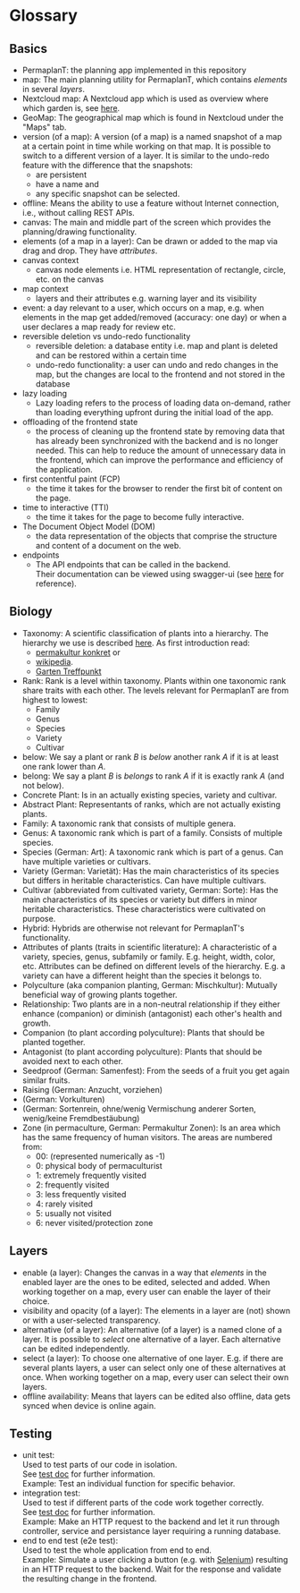 # Glossary

## Basics

- PermaplanT:
  the planning app implemented in this repository
- map:
  The main planning utility for PermaplanT, which contains _elements_ in several _layers_.
- Nextcloud map:
  A Nextcloud app which is used as overview where which garden is, see [here](https://apps.nextcloud.com/apps/maps).
- GeoMap:
  The geographical map which is found in Nextcloud under the "Maps" tab.
- version (of a map):
  A version (of a map) is a named snapshot of a map at a certain point in time while working on that map.
  It is possible to switch to a different version of a layer.
  It is similar to the undo-redo feature with the difference that the snapshots:
  - are persistent
  - have a name and
  - any specific snapshot can be selected.
- offline:
  Means the ability to use a feature without Internet connection, i.e., without calling REST APIs.
- canvas:
  The main and middle part of the screen which provides the planning/drawing functionality.
- elements (of a map in a layer):
  Can be drawn or added to the map via drag and drop.
  They have _attributes_.
- canvas context
  - canvas node elements i.e. HTML representation of rectangle, circle, etc. on the canvas
- map context
  - layers and their attributes e.g. warning layer and its visibility
- event: a day relevant to a user, which occurs on a map, e.g. when elements in the map get added/removed (accuracy: one day) or when a user declares a map ready for review etc.
- reversible deletion vs undo-redo functionality
  - reversible deletion: a database entity i.e. map and plant is deleted and can be restored within a certain time
  - undo-redo functionality: a user can undo and redo changes in the map, but the changes are local to the frontend and not stored in the database
- lazy loading
  - Lazy loading refers to the process of loading data on-demand, rather than loading everything upfront during the initial load of the app.
- offloading of the frontend state
  - the process of cleaning up the frontend state by removing data that has already been synchronized with the backend and is no longer needed. This can help to reduce the amount of unnecessary data in the frontend, which can improve the performance and efficiency of the application.
- first contentful paint (FCP)
  - the time it takes for the browser to render the first bit of content on the page.
- time to interactive (TTI)
  - the time it takes for the page to become fully interactive.
- The Document Object Model (DOM)
  - the data representation of the objects that comprise the structure and content of a document on the web.
- endpoints
  - The API endpoints that can be called in the backend.  
    Their documentation can be viewed using swagger-ui (see [here](/doc/architecture/backend.md#api-documentation) for reference).

## Biology

- Taxonomy:
  A scientific classification of plants into a hierarchy.
  The hierarchy we use is described [here](/doc/database/hierarchy.md).
  As first introduction read:
  - [permakultur konkret](https://permakultur-konkret.ch/umsetzung-uebersicht/pflanzenkunde/systematik/) or
  - [wikipedia](https://en.wikipedia.org/wiki/Plant_taxonomy).
  - [Garten Treffpunkt](https://www.garten-treffpunkt.de/lexikon/botanik.aspx)
- Rank:
  Rank is a level within taxonomy.
  Plants within one taxonomic rank share traits with each other.
  The levels relevant for PermaplanT are from highest to lowest:
  - Family
  - Genus
  - Species
  - Variety
  - Cultivar
- below:
  We say a plant or rank _B_ is _below_ another rank _A_ if it is at least one rank lower than _A_.
- belong:
  We say a plant _B_ is _belongs_ to rank _A_ if it is exactly rank _A_ (and not below).
- Concrete Plant:
  Is in an actually existing species, variety and cultivar.
- Abstract Plant:
  Representants of ranks, which are not actually existing plants.
- Family:
  A taxonomic rank that consists of multiple genera.
- Genus:
  A taxonomic rank which is part of a family.
  Consists of multiple species.
- Species (German: Art):
  A taxonomic rank which is part of a genus.
  Can have multiple varieties or cultivars.
- Variety (German: Varietät):
  Has the main characteristics of its species but differs in heritable characteristics.
  Can have multiple cultivars.
- Cultivar (abbreviated from cultivated variety, German: Sorte):
  Has the main characteristics of its species or variety but differs in minor heritable characteristics.
  These characteristics were cultivated on purpose.
- Hybrid:
  Hybrids are otherwise not relevant for PermaplanT's functionality.
- Attributes of plants (traits in scientific literature):
  A characteristic of a variety, species, genus, subfamily or family.
  E.g. height, width, color, etc.
  Attributes can be defined on different levels of the hierarchy.
  E.g. a variety can have a different height than the species it belongs to.
- Polyculture (aka companion planting, German: Mischkultur):
  Mutually beneficial way of growing plants together.
- Relationship:
  Two plants are in a non-neutral relationship if they either enhance (companion)
  or diminish (antagonist) each other's health and growth.
- Companion (to plant according polyculture):
  Plants that should be planted together.
- Antagonist (to plant according polyculture):
  Plants that should be avoided next to each other.
- Seedproof (German: Samenfest):
  From the seeds of a fruit you get again similar fruits.
- Raising (German: Anzucht, vorziehen)
- (German: Vorkulturen)
- (German: Sortenrein, ohne/wenig Vermischung anderer Sorten, wenig/keine Fremdbestäubung)
- Zone (in permaculture, German: Permakultur Zonen):
  Is an area which has the same frequency of human visitors.
  The areas are numbered from:
  - 00: (represented numerically as -1)
  - 0: physical body of permaculturist
  - 1: extremely frequently visited
  - 2: frequently visited
  - 3: less frequently visited
  - 4: rarely visited
  - 5: usually not visited
  - 6: never visited/protection zone

## Layers

- enable (a layer):
  Changes the canvas in a way that _elements_ in the enabled layer are the ones to be edited, selected and added.
  When working together on a map, every user can enable the layer of their choice.
- visibility and opacity (of a layer):
  The elements in a layer are (not) shown or with a user-selected transparency.
- alternative (of a layer):
  An alternative (of a layer) is a named clone of a layer.
  It is possible to _select_ one alternative of a layer.
  Each alternative can be edited independently.
- select (a layer):
  To choose one alternative of one layer.
  E.g. if there are several plants layers, a user can select only one of these alternatives at once.
  When working together on a map, every user can select their own layers.
- offline availability:
  Means that layers can be edited also offline, data gets synced when device is online again.

## Testing

- unit test:  
  Used to test parts of our code in isolation.  
  See [test doc](../tests) for further information.  
  Example: Test an individual function for specific behavior.
- integration test:  
  Used to test if different parts of the code work together correctly.  
  See [test doc](../tests) for further information.  
  Example: Make an HTTP request to the backend and let it run through controller, service and persistance layer requiring a running database.
- end to end test (e2e test):  
  Used to test the whole application from end to end.  
  Example: Simulate a user clicking a button (e.g. with [Selenium](https://www.selenium.dev/)) resulting in an HTTP request to the backend. Wait for the response and validate the resulting change in the frontend.
